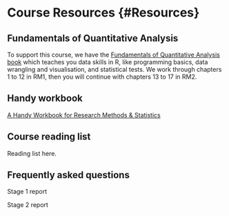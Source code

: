 

# Course Resources {#Resources}

## Fundamentals of Quantitative Analysis

To support this course, we have the [Fundamentals of Quantitative Analysis book](https://psyteachr.github.io/quant-fun-v2/index.html) which teaches you data skills in R, like programming basics, data wrangling and visualisation, and statistical tests. We work through chapters 1 to 12 in RM1, then you will continue with chapters 13 to 17 in RM2. 

## Handy workbook

[A Handy Workbook for Research Methods & Statistics](https://psyteachr.github.io/handyworkbook/index.html)

## Course reading list

Reading list here. 

## Frequently asked questions 

Stage 1 report

Stage 2 report


